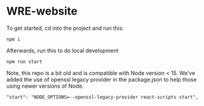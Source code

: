 # WRE-website

To get started, cd into the project and run this:

```
npm i
```

Afterwards, run this to do local development

```
npm run start
```

Note, this repo is a bit old and is compatible with Node version < 15. 
We've added the use of openssl legacy provider in the package.json to help those using newer versions of Node. 

```
"start": "NODE_OPTIONS=--openssl-legacy-provider react-scripts start",
```
